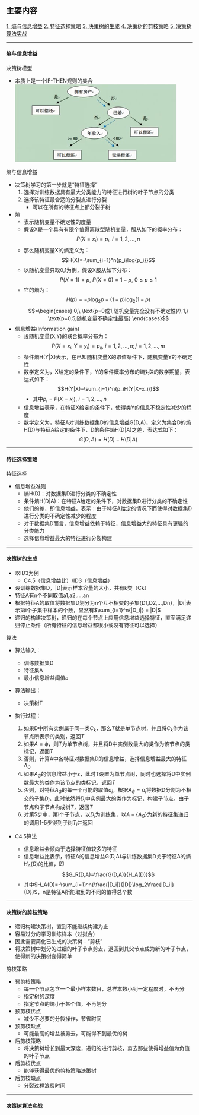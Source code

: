 ## 主要内容
[1. 熵与信息增益](#1)
[2. 特征选择策略](#2)
[3. 决策树的生成](#3)
[4. 决策树的剪枝策略](#4)
[5. 决策树算法实战](#5)

---

<h4 id='1'>熵与信息增益</h4>

决策树模型
- 本质上是一个IF-THEN规则的集合
![](./pic/决策树模型.png)

熵与信息增益
- 决策树学习的第一步就是“特征选择”
    1. 选择对训练数据具有最大分类能力的特征进行树的叶子节点的分类
    2. 选择该特征最合适的分裂点进行分裂
        - 可以在所有的特征点上都分裂子树
- 熵
    - 表示随机变量不确定性的度量
    - 假设X是一个具有有限个值得离散型随机变量，服从如下的概率分布：
    $$P(X=x_i)=p_i,\ i=1,2,...,n$$
    - 那么随机变量X的熵定义为：
    $$H(X)=-\sum_{i=1}^n{p_i\log{p_i}}$$
    - 以随机变量只取0,1为例，假设X服从如下分布：
    $$P(X=1)=p,\ P(X=0)=1-p,\ 0 \leq p \leq 1$$
    - 它的熵为：
    $$H(p)=-p\log_2p-(1-p)\log_2(1-p)$$
    $$=\begin{cases} 
        0,\ \text{p=0或1,随机变量完全没有不确定性}\\
        1,\ \text{p=0.5,随机变量不确定性最高}
    \end{cases}$$
- 信息增益(Information gain)
    - 设随机变量(X,Y)的联合概率分布为：
    $$P(X=x_i,Y=y_i)=p_{ij},\ i=1,2,...,n;j=1,2,...,m$$
    - 条件熵H(Y|X)表示，在已知随机变量X的取值条件下，随机变量Y的不确定性
    - 数学定义为，X给定的条件下，Y的条件概率分布的熵对X的数学期望，表达式如下：
    $$H(Y|X)=\sum_{i=1}^n{p_iH(Y|X=x_i)}$$
        - 其中$p_i=P(X=x_i),\ i=1,2,...,n$
    - 信息增益表示，在特征X给定的条件下，使得类Y的信息不稳定性减少的程度
    - 数学定义为，特征A对训练数据集D的信息增益G(D,A)，定义为集合D的熵H(D)与特征A给定的条件下，D的条件熵H(D|A)之差，表达式如下：
    $$G(D,A)=H(D)-H(D|A)$$

---

<h4 id='2'>特征选择策略</h4>

特征选择
- 信息增益准则
    - 熵H(D)：对数据集D进行分类的不确定性
    - 条件熵H(D|A)：在特征A给定的条件下，对数据集D进行分类的不确定性
    - 他们的差，即信息增益，表示：由于特征A给定的情况下而使得对数据集D进行分类的不确定性减少的程度
    - 对于数据集D而言，信息增益依赖于特征，信息增益大的特征具有更强的分类能力
    - 选择信息增益最大的特征进行分裂构建

---

<h4 id='3'>决策树的生成</h4>

- 以ID3为例
    - C4.5（信息增益比）/ID3（信息增益）
- 设训练数据集D，|D|表示样本容量的大小，共有k类（Ck）
- 特征A有n个不同取值a1,a2,...,an
- 根据特征A的取值将数据集D划分为n个互不相交的子集{D1,D2,...,Dn}，|Di|表示第i个子集中样本的个数，显然有$\sum_{i=1}^n{|D_i|} = |D|$
- 递归的构建决策树，递归的在每个节点上应用信息增益选择特征，直至满足递归停止条件（所有特征的信息增益都很小或没有特征可以选择）

算法
- 算法输入：
    - 训练数据集D
    - 特征集A
    - 最小信息增益阈值$\varepsilon$
- 算法输出：
    - 决策树T
- 执行过程：
    1. 如果D中所有实例属于同一类$C_k$，那么$T$就是单节点树，并且将$C_k$作为该节点所表示的类别，返回$T$
    2. 如果$A=\phi$，则$T$为单节点树，并且将D中实例数最大的类作为该节点的类标记，返回$T$
    3. 否则，计算A中各特征对数据集D的信息增益，选择信息增益最大的特征$A_G$
    4. 如果$A_G$的信息增益小于$\varepsilon$，此时T设置为单节点树，同时也选择将D中实例数最大的类作为该节点的类标记，返回$T$
    5. 否则，对特征$A_G$的每一个可能的取值$a_i$，根据$A_G=a_i$将数据D分割为不相交的子集$D_i$，此时依然将$D_i$中实例最大的类作为标记，构建子节点。由子节点和子节点构成树$T$，返回$T$
    6. 对第5步中，第i个子节点，以$D_i$为训练集，以$A-\{A_G\}$为新的特征集递归的调用1-5步得到子树$T_i$并返回

- C4.5算法
    - 信息增益会倾向于选择特征值较多的特征
    - 信息增益比表示，特征A的信息增益G(D,A)与训练数据集D关于特征A的熵$H_A(D)$的比值，即
    $$G_R(D,A)=\frac{G(D,A)}{H_A(D)}$$
    - 其中$H_A(D)=-\sum_{i=1}^n{\frac{|D_i|}{|D|}\log_2\frac{|D_i|}{D}}$，n是特征A所能取到的不同的值得总个数

---

<h4 id='4'>决策树的剪枝策略</h4>

- 递归构建决策树，直到不能继续构建为止
- 容易过分的学习训练样本（过拟合）
- 因此需要简化已生成的决策树：“剪枝”
- 将决策树中划分的过细的叶子节点剪去，退回到其父节点成为新的叶子节点，使得新的决策树变得简单

剪枝策略
- 预剪枝策略
    - 每一个节点包含一个最小样本数目，总样本数小到一定程度时，不再分
    - 指定树的深度
    - 指定节点的熵小于某个值，不再划分
- 预剪枝优点
    - 减少不必要的分裂操作，节省时间
- 预剪枝缺点
    - 可能最高的增益被剪去，可能得不到最优的树
- 后剪枝策略
    - 将决策树增长到最大深度，递归的进行剪枝，剪去那些使得增益值为负值的叶子节点
- 后剪枝优点
    - 能够获得最优的剪枝策略决策树
- 后剪枝缺点
    - 分裂过程浪费时间

---

<h4 id='5'>决策树算法实战</h4>